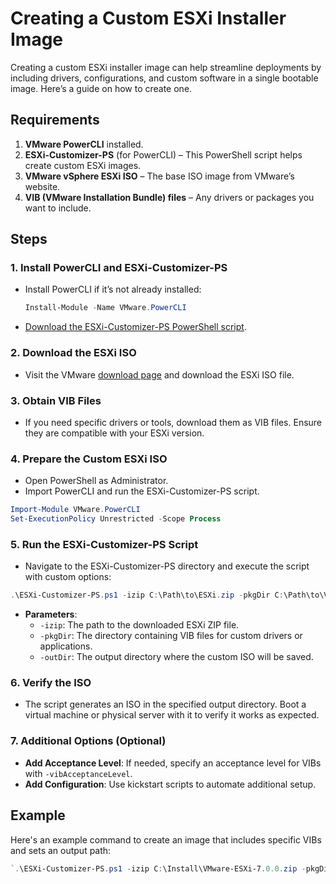 # Creating a Custom ESXi Installer Image

Creating a custom ESXi installer image can help streamline deployments by including drivers, configurations, and custom software in a single bootable image. Here’s a guide on how to create one.

## Requirements

1. **VMware PowerCLI** installed.
2. **ESXi-Customizer-PS** (for PowerCLI) – This PowerShell script helps create custom ESXi images.
3. **VMware vSphere ESXi ISO** – The base ISO image from VMware’s website.
4. **VIB (VMware Installation Bundle) files** – Any drivers or packages you want to include.

## Steps

### 1. Install PowerCLI and ESXi-Customizer-PS
   - Install PowerCLI if it’s not already installed:
     ```powershell
     Install-Module -Name VMware.PowerCLI
     ```
   - [Download the ESXi-Customizer-PS PowerShell script](https://www.v-front.de/p/esxi-customizer-ps.html).

### 2. Download the ESXi ISO
   - Visit the VMware [download page](https://customerconnect.vmware.com/) and download the ESXi ISO file.

### 3. Obtain VIB Files
   - If you need specific drivers or tools, download them as VIB files. Ensure they are compatible with your ESXi version.

### 4. Prepare the Custom ESXi ISO
   - Open PowerShell as Administrator.
   - Import PowerCLI and run the ESXi-Customizer-PS script.
   
   ```powershell
   Import-Module VMware.PowerCLI
   Set-ExecutionPolicy Unrestricted -Scope Process
   ```

### 5. Run the ESXi-Customizer-PS Script
   - Navigate to the ESXi-Customizer-PS directory and execute the script with custom options:

   ```powershell
   .\ESXi-Customizer-PS.ps1 -izip C:\Path\to\ESXi.zip -pkgDir C:\Path\to\VIBs -outDir C:\Path\to\output
   ```

-   **Parameters**:
    -   `-izip`: The path to the downloaded ESXi ZIP file.
    -   `-pkgDir`: The directory containing VIB files for custom drivers or applications.
    -   `-outDir`: The output directory where the custom ISO will be saved.

### 6. Verify the ISO

-   The script generates an ISO in the specified output directory. Boot a virtual machine or physical server with it to verify it works as expected.

### 7. Additional Options (Optional)

-   **Add Acceptance Level**: If needed, specify an acceptance level for VIBs with `-vibAcceptanceLevel`.
-   **Add Configuration**: Use kickstart scripts to automate additional setup.

Example
-------

Here's an example command to create an image that includes specific VIBs and sets an output path:

   ```powershell
   `.\ESXi-Customizer-PS.ps1 -izip C:\Install\VMware-ESXi-7.0.0.zip -pkgDir C:\Install\VIBs -outDir C:\CustomESXi`
   ```
